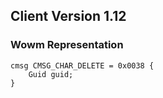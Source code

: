 ## Client Version 1.12

### Wowm Representation
```rust,ignore
cmsg CMSG_CHAR_DELETE = 0x0038 {
    Guid guid;    
}

```
